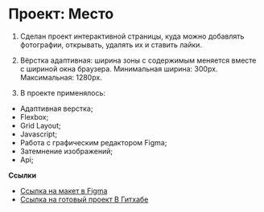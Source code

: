 # Проект: Место

1. Сделан проект интерактивной страницы, куда можно добавлять фотографии, открывать, удалять их и ставить лайки.

2. Вёрстка адаптивная: ширина зоны с содержимым меняется вместе с шириной окна браузера.
   Минимальная ширина: 300px. Максимальная: 1280px.

3. В проекте применялось:
* Адаптивная верстка;
* Flexbox;
* Grid Layout;
* Javascript;
* Работа с графическим редактором Figma;
* Затемнение изображений;
* Api;

**Ссылки**

* [Ссылка на макет в Figma](https://www.figma.com/file/StZjf8HnoeLdiXS7dYrLAh/JavaScript.-Sprint-4)
* [Ссылка на готовый проект В Гитхабе](https://tangom.github.io/mesto/index.html )
